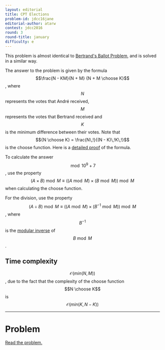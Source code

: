 ```yaml
---
layout: editorial
title: CPT Elections
problem-id: jdcc16jane
editorial-author: atarw
contest: jdcc2016
round: 3
round-title: january
difficulty: e
---
```


This problem is almost identical to [Bertrand's Ballot Problem](https://en.wikipedia.org/wiki/Bertrand's_ballot_theorem), and is solved in a similar way.

The answer to the problem is given by the formula $$\frac{N - KM}{N + M} {N + M \choose K}$$, where $$N$$ represents the votes that André received, $$M$$ represents the votes that Bertrand received and $$K$$ is the minimum difference between their votes. Note that $${N \choose K} = \frac{N\,!}{(N - K)\,!K\,!}$$ is the choose function. Here is a [detailed proof](http://www-users.math.umn.edu/~reiner/Classes/Four_Proofs_of_Ballot_Theorem.pdf) of the formula.

To calculate the answer $$\bmod 10^9 + 7$$, use the property $$(A \times B) \bmod M \equiv ((A \bmod M) \times (B \bmod M)) \bmod M$$ when calculating the choose function.

For the division, use the property $$(A \div B) \bmod M \equiv ((A \bmod M) \times (B^{-1} \bmod M)) \bmod M$$, where $$B^{-1}$$ is the [modular inverse](https://en.wikipedia.org/wiki/Modular_multiplicative_inverse) of $$B \bmod M$$.

## Time complexity
$$\mathcal{O}(min(N, M))$$, due to the fact that the complexity of the choose function $$N \choose K$$ is $$\mathcal{O}(min(K, N - K))$$

---

# Problem
[Read the problem.](/cpt-problems/jdcc/2016/january/e)
